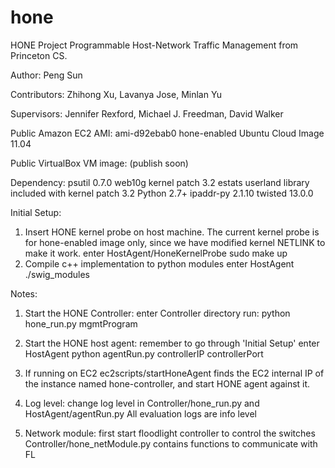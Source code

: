 hone
====

HONE Project
Programmable Host-Network Traffic Management
from Princeton CS. 

Author:
Peng Sun

Contributors:
Zhihong Xu, Lavanya Jose, Minlan Yu

Supervisors:
Jennifer Rexford, Michael J. Freedman, David Walker

Public Amazon EC2 AMI:
ami-d92ebab0                   hone-enabled Ubuntu Cloud Image 11.04

Public VirtualBox VM image:
(publish soon)

Dependency:
psutil                         0.7.0
web10g kernel patch            3.2
estats userland library        included with kernel patch 3.2
Python                         2.7+
ipaddr-py                      2.1.10
twisted                        13.0.0

Initial Setup:
1. Insert HONE kernel probe on host machine. 
   The current kernel probe is for hone-enabled image only,
   since we have modified kernel NETLINK to make it work. 
     enter HostAgent/HoneKernelProbe
     sudo make up
2. Compile c++ implementation to python modules
    enter HostAgent
    ./swig_modules

Notes:
1. Start the HONE Controller:
    enter Controller directory
    run: python hone_run.py mgmtProgram

2. Start the HONE host agent:
    remember to go through 'Initial Setup'
    enter HostAgent
    python agentRun.py controllerIP controllerPort

3. If running on EC2
    ec2scripts/startHoneAgent finds the EC2 internal IP of the
    instance named hone-controller, and start HONE agent against it. 

4. Log level:
    change log level in Controller/hone_run.py and HostAgent/agentRun.py
    All evaluation logs are info level

5. Network module:
    first start floodlight controller to control the switches
    Controller/hone_netModule.py contains functions to communicate with FL
